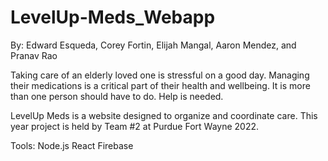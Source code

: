 # LevelUp-Meds_Webapp
By: 
  Edward Esqueda, 
  Corey Fortin, 
  Elijah Mangal, 
  Aaron Mendez,
  and
  Pranav Rao 
  
Taking care of an elderly loved one is stressful on a good day. Managing their medications is a critical part of their health and wellbeing. It is more than one person should have to do. Help is needed. 

LevelUp Meds is a website designed to organize and coordinate care. This year project is held by Team #2 at Purdue Fort Wayne 2022. 

Tools: 
Node.js
React
Firebase
